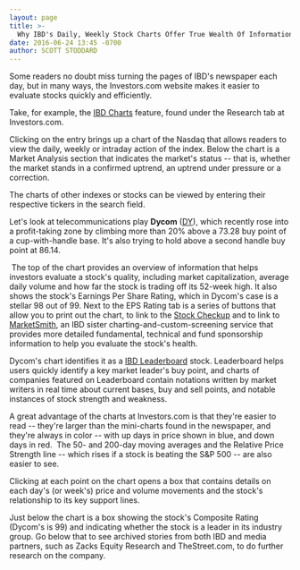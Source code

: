 ```yaml
---
layout: page
title: >-
  Why IBD's Daily, Weekly Stock Charts Offer True Wealth Of Information
date: 2016-06-24 13:45 -0700
author: SCOTT STODDARD
---
```





Some readers no doubt miss turning the pages of IBD's newspaper each day, but in many ways, the Investors.com website makes it easier to evaluate stocks quickly and efficiently.


Take, for example, the [IBD Charts](http://research.investors.com/stock-charts/nasdaq-nasdaq-composite-0ndqc.htm?cht=pvc&type=DAILY) feature, found under the Research tab at Investors.com.


Clicking on the entry brings up a chart of the Nasdaq that allows readers to view the daily, weekly or intraday action of the index. Below the chart is a Market Analysis section that indicates the market's status -- that is, whether the market stands in a confirmed uptrend, an uptrend under pressure or a correction.


The charts of other indexes or stocks can be viewed by entering their respective tickers in the search field.


Let's look at telecommunications play **Dycom** ([DY](https://research.investors.com/quote.aspx?symbol=DY)), which recently rose into a profit-taking zone by climbing more than 20% above a 73.28 buy point of a cup-with-handle base. It's also trying to hold above a second handle buy point at 86.14.


 The top of the chart provides an overview of information that helps investors evaluate a stock's quality, including market capitalization, average daily volume and how far the stock is trading off its 52-week high. It also shows the stock's Earnings Per Share Rating, which in Dycom's case is a stellar 98 out of 99.
Next to the EPS Rating tab is a series of buttons that allow you to print out the chart, to link to the [Stock Checkup](http://research.investors.com/stock-checkup/nyse-dycom-inds-inc-dy.aspx) and to link to [MarketSmith](http://www.marketsmith.com), an IBD sister charting-and-custom-screening service that provides more detailed fundamental, technical and fund sponsorship information to help you evaluate the stock's health.


Dycom's chart identifies it as a [IBD Leaderboard](https://leaderboard.investors.com/leaderboard/leaders/default.aspx) stock. Leaderboard helps users quickly identify a key market leader's buy point, and charts of companies featured on Leaderboard contain notations written by market writers in real time about current bases, buy and sell points, and notable instances of stock strength and weakness.


A great advantage of the charts at Investors.com is that they're easier to read -- they're larger than the mini-charts found in the newspaper, and they're always in color -- with up days in price shown in blue, and down days in red.  The 50- and 200-day moving averages and the Relative Price Strength line -- which rises if a stock is beating the S&P 500 -- are also easier to see.


Clicking at each point on the chart opens a box that contains details on each day's (or week's) price and volume movements and the stock's relationship to its key support lines.


Just below the chart is a box showing the stock's Composite Rating (Dycom's is 99) and indicating whether the stock is a leader in its industry group. Go below that to see archived stories from both IBD and media partners, such as Zacks Equity Research and TheStreet.com, to do further research on the company.




